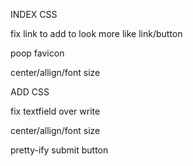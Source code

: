 INDEX CSS

  fix link to add to look more like link/button

  poop favicon

  center/allign/font size

ADD CSS

  fix textfield over write

  center/allign/font size

  pretty-ify submit button
